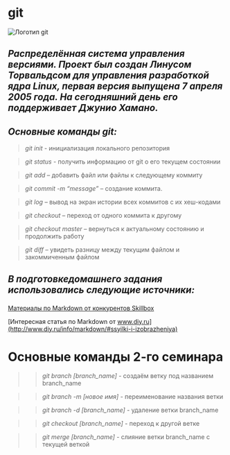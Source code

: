 # **git**
![Логотип git](git_logo.jpg)
## *Распределённая система управления версиями. Проект был создан Линусом Торвальдсом для управления разработкой ядра Linux, первая версия выпущена 7 апреля 2005 года. На сегодняшний день его поддерживает Джунио Хамано.*<p>
##  ***Основные команды git:***
<p>

> *git init* - инициализация локального репозитория

> *git status* - получить информацию от git о его текущем состоянии

> *git add* – добавить файл или файлы к следующему коммиту

> *git commit -m “message”* – создание коммита.

> *git log* – вывод на экран истории всех коммитов с их хеш-кодами

> *git checkout* – переход от одного коммита к другому

> *git checkout master* – вернуться к актуальному состоянию и продолжить работу

> *git diff* – увидеть разницу между текущим файлом и закоммиченным файлом <p>
## ***В подготовкедомашнего задания использовались следующие источники:*** <p>

[Материалы по Markdown от конкурентов Skillbox](https://skillbox.ru/media/code/yazyk-razmetki-markdown-shpargalka-po-sintaksisu-s-primerami/#stk-18)

[Интересная статья по Markdown от www.diy.ru](http://www.diy.ru/info/markdown/#ssyilki-i-izobrazheniya)

# Основные команды 2-го семинара

>> *git branch [branch_name]* - создаём ветку под названием branch_name

>> *git branch -m [новое имя]* - переименование названия ветки

>> *git branch -d [branch_name]* - удаление ветки branch_name

>> *git checkout [branch_name]* - переход к другой ветке

>> *git merge [branch_name]* - слияние ветки branch_name с текущей веткой
